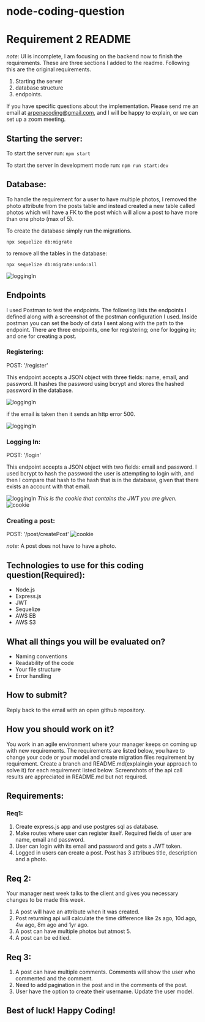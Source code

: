# node-coding-question

# Requirement 2 README
*note*: UI is incomplete, I am focusing on the backend now to 
finish the requirements. These are three sections I added to 
the readme. Following this are the original requirements.

1. Starting the server
2. database structure
3. endpoints.

If you have specific questions about the 
implementation. Please send me an email at arpenacoding@gmail.com,
and I will be happy to explain, or we can set up a zoom meeting.

## Starting the server:

To start the server run:
`npm start`

To start the server in development mode run:
`npm run start:dev`

## Database:

To handle the requirement for a user to have multiple photos, 
I removed the photo attribute from the posts table and instead 
created a new table called photos which will have a FK to the post
which will allow a post to have more than one photo (max of 5).

To create the database simply run the migrations.

`npx sequelize db:migrate`

to remove all the tables in the database:

`npx sequelize db:migrate:undo:all`

![loggingIn](./readmeImages/databaseReq1.jpg)


## Endpoints

I used Postman to test the endpoints. 
The following lists the endpoints I defined along with a screenshot
of the postman configuration I used. Inside postman you can set the body 
of data I sent along with the path to the endpoint. There are three endpoints, 
one for registering; one for logging in; and one for creating a post.

### **Registering:** 

POST: '/register'

This endpoint accepts a JSON object with three fields: 
name, email, and password. It hashes the password using bcrypt 
and stores the hashed password in the database.

![loggingIn](./readmeImages/register.jpg)

if the email is taken then it sends an http error 500.

![loggingIn](./readmeImages/registerEmailExists.jpg)

### **Logging In:** 

POST: '/login'

This endpoint accepts a JSON object with two fields: email and password.
I used bcrypt to hash the password the user is attempting to login with, 
and then I compare that hash to the hash that is in the database, given 
that there exists an account with that email.

![loggingIn](./readmeImages/loggingInAPI.jpg)
*This is the cookie that contains the JWT you are given.*
![cookie](./readmeImages/logginInAPIWithCookie.jpg)

### **Creating a post:** 
POST: '/post/createPost'
![cookie](./readmeImages/createPost.jpg)
 
*note:* A post does not have to have a photo.



## Technologies to use for this coding question(Required):
* Node.js
* Express.js
* JWT
* Sequelize
* AWS EB
* AWS S3

## What all things you will be evaluated on?
* Naming conventions 
* Readability of the code
* Your file structure
* Error handling

## How to submit?
Reply back to the email with an open github repository.

## How you should work on it?
You work in an agile environment where your manager keeps on coming up with new requirements. The requirements are listed below, you have to change your code or your model and create migration files requirement by requirement. Create a branch and README.md(explaingin your approach to solve it) for each requirement listed below. Screenshots of the api call results are appreciated in README.md but not required.

## Requirements:
### Req1:
1. Create express.js app and use postgres sql as database.
2. Make routes where user can register itself. Required fields of user are name, email and password.
3. User can login with its email and password and gets a JWT token.
4. Logged in users can create a post. Post has 3 attribues title, description and a photo.

## Req 2:
Your manager next week talks to the client and gives you necessary changes to be made this week.
1. A post will have an attribute when it was created.
2. Post returning api will calculate the time difference like 2s ago, 10d ago, 4w ago, 8m ago and 1yr ago.
3. A post can have multiple photos but atmost 5.
4. A post can be editied.

## Req 3:
1. A post can have multiple comments. Comments will show the user who commented and the comment.
2. Need to add pagination in the post and in the comments of the post.
3. User have the option to create their username. Update the user model.


## Best of luck! Happy Coding! 
